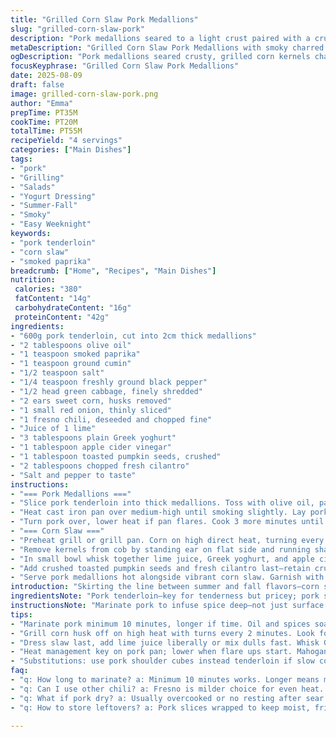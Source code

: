 ```yaml
---
title: "Grilled Corn Slaw Pork Medallions"
slug: "grilled-corn-slaw-pork"
description: "Pork medallions seared to a light crust paired with a crunchy slaw of cabbage mixed with charred corn kernels. A quick marinade for the pork adds a hint of tang and spice, while the salad features a splash of lime juice and toasted seeds for a smoky finish. The corn, grilled with husks removed, lends natural sweetness and char that cuts the richness of pork. A straightforward plate focusing on textures—crispy edges on the pork, crisp slaw with little soft spots—and bright, punchy notes. Swapped jalapeño for fresno chili for milder heat and used yoghurt in dressing instead of mayo to lighten things up."
metaDescription: "Grilled Corn Slaw Pork Medallions with smoky charred corn and tangy yoghurt dressing; tender pork seared fast, crunchy slaw, fresh herbs for bold textures and flavors."
ogDescription: "Pork medallions seared crusty, grilled corn kernels charred for sweet smokiness. Crisp cabbage slaw tossed in lime yogurt dressing, toasted seeds add crunch—bold texture play."
focusKeyphrase: "Grilled Corn Slaw Pork Medallions"
date: 2025-08-09
draft: false
image: grilled-corn-slaw-pork.png
author: "Emma"
prepTime: PT35M
cookTime: PT20M
totalTime: PT55M
recipeYield: "4 servings"
categories: ["Main Dishes"]
tags:
- "pork"
- "Grilling"
- "Salads"
- "Yogurt Dressing"
- "Summer-Fall"
- "Smoky"
- "Easy Weeknight"
keywords:
- "pork tenderloin"
- "corn slaw"
- "smoked paprika"
breadcrumb: ["Home", "Recipes", "Main Dishes"]
nutrition: 
 calories: "380"
 fatContent: "14g"
 carbohydrateContent: "16g"
 proteinContent: "42g"
ingredients:
- "600g pork tenderloin, cut into 2cm thick medallions"
- "2 tablespoons olive oil"
- "1 teaspoon smoked paprika"
- "1 teaspoon ground cumin"
- "1/2 teaspoon salt"
- "1/4 teaspoon freshly ground black pepper"
- "1/2 head green cabbage, finely shredded"
- "2 ears sweet corn, husks removed"
- "1 small red onion, thinly sliced"
- "1 fresno chili, deseeded and chopped fine"
- "Juice of 1 lime"
- "3 tablespoons plain Greek yoghurt"
- "1 tablespoon apple cider vinegar"
- "1 tablespoon toasted pumpkin seeds, crushed"
- "2 tablespoons chopped fresh cilantro"
- "Salt and pepper to taste"
instructions:
- "=== Pork Medallions ==="
- "Slice pork tenderloin into thick medallions. Toss with olive oil, paprika, cumin, salt, and pepper. Let sit 10 minutes minimum, longer if time; this softens the meat and gives deeper flavor."
- "Heat cast iron pan over medium-high until smoking slightly. Lay pork medallions away from you – listen for sharp sizzle immediate contact. Don't move them for 3-4 minutes. Edges browning with crisp, mahogany color means ready to flip."
- "Turn pork over, lower heat if pan flares. Cook 3 more minutes until firm but springy. Internal temp aiming for 65°C gives juicy medium — pork overcooked becomes dry rubbery. Rest covered loosely. Resting crucial to relax fibers, retains juices."
- "=== Corn Slaw ==="
- "Preheat grill or grill pan. Corn on high direct heat, turning every 2 minutes. Look for blackened kernels surrounded by golden browns—aroma sweet, nutty with smoky wafts. Around 12-15 minutes total."
- "Remove kernels from cob by standing ear on flat side and running sharp knife downward. Toss kernels with shredded cabbage, sliced red onion, chopped fresno chili."
- "In small bowl whisk together lime juice, Greek yoghurt, and apple cider vinegar. Whisk through salad coating evenly but not drowning; look for slight sheen. Season with salt and pepper."
- "Add crushed toasted pumpkin seeds and fresh cilantro last—retain crunch and freshness. Mix briefly to combine."
- "Serve pork medallions hot alongside vibrant corn slaw. Garnish with extra cilantro or microgreens for visual pop."
introduction: "Skirting the line between summer and fall flavors—corn still sweet but with char, pork tender and spiced, cabbage crunchy and sharp. Pork tenderloin slices, not bulky chops, make for fast searing and even cooking. I learned roasting pork too long kills juiciness, so now it's about quick, hot sear and rest. Corn off the cob cooks differently if boiled vs grilled—go grill every time, that charred aroma wakes up the palate. Mayo dressing too heavy previously; yoghurt brightened the salad without losing creaminess. This dish takes about 50 minutes total but if searing pork while grilling corn, it tightens up to under 45. Fresno chili swapped in for jalapeño after an eye-watering misadventure—the heat's gentler, flavor fresh. Pile on crunchy seeds to contrast softness of slaw. Not fancy but rustic with attention to texture and timing."
ingredientsNote: "Pork tenderloin—key for tenderness but pricey; pork shoulder cubes can substitute if cooked slowly elsewhere. Smoked paprika brings mild smoky depth; regular paprika works differently, less smoky but adding warmth. Fresno chili replaces jalapeño here working better for even heat control; serrano if you want more punch. Corn must be fresh—day-old corn lacks sugar needed for good caramelization so don't skip grilling. Greek yoghurt for dressing adds tang and fresh creaminess; sour cream if unavailable but thinner. Toast pumpkin seeds in dry pan 2-3 minutes until nuttier aroma; keep stirring to avoid burning. Cabbage finely shredded will mix better, avoid limpness by using only half head to prevent watery salad. Apple cider vinegar sharpness cuts through oils. If pressed for time, canned corn can substitute but lose smoky and fresh snap."
instructionsNote: "Marinate pork to infuse spice deep—not just surface. High heat sear locks juices. Don’t overcrowd pan or you’ll steam, losing crust. Look for mahogany edges and audible sizzle as real markers—not timer. Rest pork to redistribute juices—a common shortcut I regret skipping in past attempts. Char corn to just blackened spots, not burnt to carbon. Too pale and flavor falls flat. Slice corn off cob vertically with stable grip; kernels should drop cleanly without tearing to maintain texture. Dressing tossed last keeps crunch crisp. Seeds added post-dressing retain crunch; add early, they soften unpleasantly. Mix salad gently to avoid wilting cabbage. Use lime juice liberally or salad dulls—the acid brightens every bite. Plate after pork rests to serve hot meat with cold crunchy crispness standard contrast. Leftovers keep well 2 days refrigerated but salad getting soggy is inevitable—add fresh seeds on re-serving."
tips:
- "Marinate pork minimum 10 minutes, longer if time. Oil and spices soak in deeper, not surface only. Let rest after searing is crucial. Hot pan, no crowding—sear locks juices, audible sizzle tells all. Don’t skip resting pork loosely covered; fibers relax, meat holds juices better than slicing hot."
- "Grill corn husk off on high heat with turns every 2 minutes. Look for blackened spots, not full burn. Sweet aroma and nutty smoke hit at 12 to 15 minutes. Kernels pulled cleanly off cob with sharp downward knife motion; vertical slice keeps kernels intact, avoids mush. Fresh corn only—day old lacks sugar for caramel, no char taste."
- "Dress slaw last, add lime juice liberally or mix dulls fast. Whisk Greek yoghurt and cider vinegar thoroughly before tossing; provides tang and creaminess without heaviness of mayo. Add toasted pumpkin seeds post-dressing to keep crunch; early seeds soften and lose texture. Fresh cilantro last keeps brightness, add more garnish if serving."
- "Heat management key on pork pan; lower when flare ups start. Mahogany edges sound—sizzle sharp at initial hit, then calm as crust forms. Internal temp target 65°C for juicy medium. Use cast iron if possible for even heat retention and crisping. Rest covered loosely to trap warmth but avoid sweating meat into sogginess."
- "Substitutions: use pork shoulder cubes instead tenderloin if slow cooked elsewhere. Serrano chili if fresno not around but hotter heat. Sour cream replaces Greek yoghurt but thinner texture changes dressing feel. Canned corn okay in pinch but lose smoky char and fresh snap. Toast seeds in dry pan constantly stirring 2-3 minutes till nuttier aroma to avoid burnt taste."
faq:
- "q: How long to marinate? a: Minimum 10 minutes works. Longer means more flavor seeped deeper. Less just surface seasoning. Timing depends on schedule but no rush is best. Marinate in oil plus spices, salt helps draw flavors."
- "q: Can I use other chili? a: Fresno is milder choice for even heat. Serrano hotter, jalapeño sharper but can burn noses. Pick what you tolerate. Fresh, deseeded or leave some seeds for heat variation. Dry chili won’t cut."
- "q: What if pork dry? a: Usually overcooked or no resting after sear. High heat sear locks juices to inside. Rest lets fibers reabsorb moisture lost while cooking. Don’t poke meat with fork during rest. Low and slow for pork shoulder substitute if used."
- "q: How to store leftovers? a: Pork slices wrapped to keep moist, fridge 2 days max. Slaw gets soggy so add fresh seeds before serving again. Dressing may separate, whisk again. Freeze not advised for cabbage salad, pork can freeze separately but texture changes."

---
```

